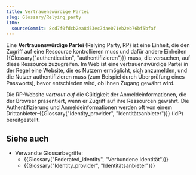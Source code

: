 ```yaml
---
title: Vertrauenswürdige Partei
slug: Glossary/Relying_party
l10n:
  sourceCommit: 8cd7f0fdcb2ea8d53ec7dae071eb2eb76bf5bfaf
---
```


Eine **Vertrauenswürdige Partei** (Relying Party, RP) ist eine Einheit, die den Zugriff auf eine Ressource kontrollieren muss und dafür andere Einheiten {{Glossary("authentication", "authentifizieren")}} muss, die versuchen, auf diese Ressource zuzugreifen. Im Web ist eine vertrauenswürdige Partei in der Regel eine Website, die es Nutzern ermöglicht, sich anzumelden, und die Nutzer authentifizieren muss (zum Beispiel durch Überprüfung eines Passworts), bevor entschieden wird, ob ihnen Zugang gewährt wird.

Die RP-Website _vertraut auf_ die Gültigkeit der Anmeldeinformationen, die der Browser präsentiert, wenn er Zugriff auf ihre Ressourcen gewährt. Die Authentifizierung und Anmeldeinformationen werden oft von einem Drittanbieter-{{Glossary("Identity_provider", "Identitätsanbieter")}} (IdP) bereitgestellt.

## Siehe auch

- Verwandte Glossarbegriffe:
  - {{Glossary("Federated_identity", "Verbundene Identität")}}
  - {{Glossary("Identity_provider", "Identitätsanbieter")}}
